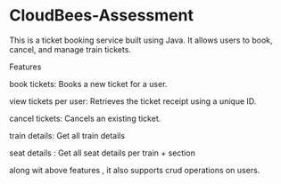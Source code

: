# CloudBees-Assessment

This is a ticket booking service built using Java. It allows users to book, cancel, and manage train tickets. 

Features

book tickets: Books a new ticket for a user.

view tickets per user: Retrieves the ticket receipt using a unique ID.

cancel tickets: Cancels an existing ticket.

train details: Get all train details

seat details : Get all seat details per train + section

along wit above features , it also supports crud operations on users.

